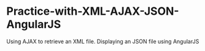 # Practice-with-XML-AJAX-JSON-AngularJS
Using AJAX to retrieve an XML file. Displaying an JSON file using AngularJS
